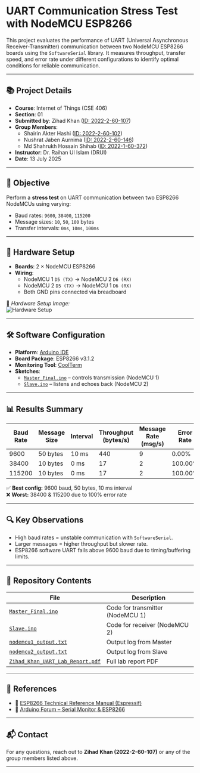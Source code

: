 # UART Communication Stress Test with NodeMCU ESP8266

This project evaluates the performance of UART (Universal Asynchronous Receiver-Transmitter) communication between two NodeMCU ESP8266 boards using the `SoftwareSerial` library. It measures throughput, transfer speed, and error rate under different configurations to identify optimal conditions for reliable communication.

---

## 📚 Project Details

- **Course**: Internet of Things (CSE 406)
- **Section**: 01  
- **Submitted by**: Zihad Khan ([ID: 2022-2-60-107](https://github.com/Zihad107))
- **Group Members**:
  - Shairin Akter Hashi ([ID: 2022-2-60-102](https://github.com/Shairin207))
  - Nushrat Jaben Aurnima ([ID: 2022-2-60-146](https://github.com/NushratJabenAurnima))
  - Md Shahrukh Hossain Shihab ([ID: 2022-1-60-372](https://github.com/shihab372))
- **Instructor**: Dr. Raihan Ul Islam (DRUI)
- **Date**: 13 July 2025

---

## 🧪 Objective

Perform a **stress test** on UART communication between two ESP8266 NodeMCUs using varying:

- Baud rates: `9600`, `38400`, `115200`
- Message sizes: `10`, `50`, `100` bytes
- Transfer intervals: `0ms`, `10ms`, `100ms`

---

## 🔌 Hardware Setup

- **Boards**: 2 × NodeMCU ESP8266  
- **Wiring**:
  - NodeMCU 1 `D5 (TX)` → NodeMCU 2 `D6 (RX)`
  - NodeMCU 2 `D5 (TX)` → NodeMCU 1 `D6 (RX)`
  - Both GND pins connected via breadboard

📸 *Hardware Setup Image:*  
![Hardware Setup](link-to-your-image-file)

---

## 🛠️ Software Configuration

- **Platform**: [Arduino IDE](https://www.arduino.cc/en/software)
- **Board Package**: ESP8266 v3.1.2  
- **Monitoring Tool**: [CoolTerm](https://freeware.the-meiers.org/)
- **Sketches**:
  - [`Master_Final.ino`](https://github.com/Zihad107/CSE406/blob/master/Lab-03(UART)/Master.ino) – controls transmission (NodeMCU 1)
  - [`Slave.ino`](https://github.com/Zihad107/CSE406/blob/master/Lab-03(UART)/Master.ino) – listens and echoes back (NodeMCU 2)

---

## 📊 Results Summary

| Baud Rate | Message Size | Interval | Throughput (bytes/s) | Message Rate (msg/s) | Error Rate |
|-----------|---------------|----------|-----------------------|-----------------------|------------|
| 9600      | 50 bytes      | 10 ms    | 440                   | 9                     | 0.00%      |
| 38400     | 10 bytes      | 0 ms     | 17                    | 2                     | 100.00%    |
| 115200    | 10 bytes      | 0 ms     | 17                    | 2                     | 100.00%    |

✅ **Best config:** 9600 baud, 50 bytes, 10 ms interval  
❌ **Worst:** 38400 & 115200 due to 100% error rate

---

## 🔍 Key Observations

- High baud rates = unstable communication with `SoftwareSerial`.
- Larger messages = higher throughput but slower rate.
- ESP8266 software UART fails above 9600 baud due to timing/buffering limits.

---

## 📁 Repository Contents

| File | Description |
|------|-------------|
| [`Master_Final.ino`](https://github.com/Zihad107/CSE406/blob/master/Lab-03(UART)/Master.ino) | Code for transmitter (NodeMCU 1) |
| [`Slave.ino`](https://github.com/Zihad107/CSE406/blob/master/Lab-03(UART)/Master.ino) | Code for receiver (NodeMCU 2) |
| [`nodemcu1_output.txt`](https://github.com/Zihad107/CSE406/blob/master/Lab-03(UART)/nodemcu1_output.txt) | Output log from Master |
| [`nodemcu2_output.txt`](https://github.com/Zihad107/CSE406/blob/master/Lab-03(UART)/nodemcu2_output.txt) | Output log from Slave |
| [`Zihad_Khan_UART_Lab_Report.pdf`](https://github.com/Zihad107/CSE406/blob/master/Lab-03(UART)/Zihad_Khan_UART_Lab_Report.pdf) | Full lab report PDF |

---

## 📖 References

- 📘 [ESP8266 Technical Reference Manual (Espressif)](https://www.espressif.com/sites/default/files/documentation/esp8266-technical_reference_en.pdf)  
- 💬 [Arduino Forum – Serial Monitor & ESP8266](https://forum.arduino.cc/t/serial-monitor-and-esp8266/480428/6)

---

## 📬 Contact

For any questions, reach out to **Zihad Khan (2022-2-60-107)** or any of the group members listed above.

---  
